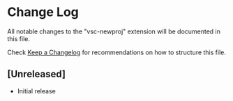 # Change Log

All notable changes to the "vsc-newproj" extension will be documented in this file.

Check [Keep a Changelog](http://keepachangelog.com/) for recommendations on how to structure this file.

## [Unreleased]

- Initial release